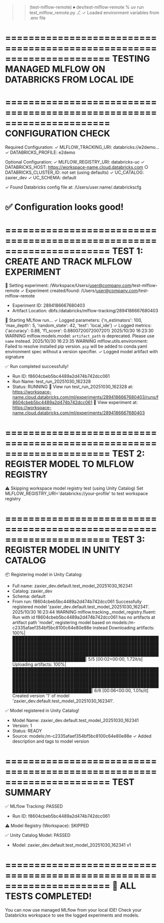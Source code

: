 

>> (test-mlflow-remote) ⏺ dev/test-mlflow-remote % uv run test_mlflow_remote.py                                                                                                                                                                                                   ⎇ 
✓ Loaded environment variables from .env file

======================================================================
TESTING MANAGED MLFLOW ON DATABRICKS FROM LOCAL IDE
======================================================================

======================================================================
CONFIGURATION CHECK
======================================================================

Required Configuration:
  ✓ MLFLOW_TRACKING_URI: databricks://e2demo...
  ✓ DATABRICKS_PROFILE: e2demo

Optional Configuration:
  ✓ MLFLOW_REGISTRY_URI: databricks-uc
  ✓ DATABRICKS_HOST: https://workspace-name.cloud.databricks.com
  ○ DATABRICKS_CLUSTER_ID: not set (using defaults)
  ✓ UC_CATALOG: zaxier_dev
  ✓ UC_SCHEMA: default

✓ Found Databricks config file at: /Users/user.name/.databrickscfg

✅ Configuration looks good!
======================================================================


======================================================================
TEST 1: CREATE AND TRACK MLFLOW EXPERIMENT
======================================================================

📝 Setting experiment: /Workspace/Users/user@company.com/test-mlflow-remote
✓ Experiment created/found: /Users/user@company.com/test-mlflow-remote
  - Experiment ID: 2894186667680403
  - Artifact Location: dbfs:/databricks/mlflow-tracking/2894186667680403

🏃 Starting MLflow run...
✓ Logged parameters: {'n_estimators': 100, 'max_depth': 5, 'random_state': 42, 'test': 'local_ide'}
✓ Logged metrics: {'accuracy': 0.88, 'f1_score': 0.8800720072007201}
2025/10/30 16:23:30 WARNING mlflow.models.model: `artifact_path` is deprecated. Please use `name` instead.
2025/10/30 16:23:35 WARNING mlflow.utils.environment: Failed to resolve installed pip version. ``pip`` will be added to conda.yaml environment spec without a version specifier.
✓ Logged model artifact with signature

✅ Run completed successfully!
   - Run ID: f8604cbeb5bc4489a2d474b742dcc061
   - Run Name: test_run_20251030_162328
   - Status: RUNNING
🏃 View run test_run_20251030_162328 at: https://workspace-name.cloud.databricks.com/ml/experiments/2894186667680403/runs/f8604cbeb5bc4489a2d474b742dcc061
🧪 View experiment at: https://workspace-name.cloud.databricks.com/ml/experiments/2894186667680403

======================================================================
TEST 2: REGISTER MODEL TO MLFLOW REGISTRY
======================================================================

⚠ Skipping workspace model registry test (using Unity Catalog)
  Set MLFLOW_REGISTRY_URI='databricks://your-profile' to test workspace registry

======================================================================
TEST 3: REGISTER MODEL IN UNITY CATALOG
======================================================================

📦 Registering model in Unity Catalog:
   - Full name: zaxier_dev.default.test_model_20251030_162341
   - Catalog: zaxier_dev
   - Schema: default
   - From run: f8604cbeb5bc4489a2d474b742dcc061
Successfully registered model 'zaxier_dev.default.test_model_20251030_162341'.
2025/10/30 16:23:44 WARNING mlflow.tracking._model_registry.fluent: Run with id f8604cbeb5bc4489a2d474b742dcc061 has no artifacts at artifact path 'model', registering model based on models:/m-c2335afaef354bf5bc8100c64e80e88e instead
Downloading artifacts: 100%|████████████████████████████████████████████████████████████████████████████████████████████████████████████████████████████████████████████████████████████████████████████████████████████████████████████████████████| 5/5 [00:02<00:00,  1.72it/s]
Uploading artifacts: 100%|██████████████████████████████████████████████████████████████████████████████████████████████████████████████████████████████████████████████████████████████████████████████████████████████████████████████████████████| 6/6 [00:06<00:00,  1.01s/it]
Created version '1' of model 'zaxier_dev.default.test_model_20251030_162341'.

✅ Model registered in Unity Catalog!
   - Model Name: zaxier_dev.default.test_model_20251030_162341
   - Version: 1
   - Status: READY
   - Source: models:/m-c2335afaef354bf5bc8100c64e80e88e
✓ Added description and tags to model version

======================================================================
TEST SUMMARY
======================================================================

✅ MLflow Tracking: PASSED
   - Run ID: f8604cbeb5bc4489a2d474b742dcc061

⚠ Model Registry (Workspace): SKIPPED

✅ Unity Catalog Model: PASSED
   - Model: zaxier_dev.default.test_model_20251030_162341 v1

======================================================================
🎉 ALL TESTS COMPLETED!
======================================================================

You can now use managed MLflow from your local IDE!
Check your Databricks workspace to see the logged experiments and models.
```